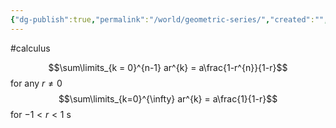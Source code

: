 ```yaml
---
{"dg-publish":true,"permalink":"/world/geometric-series/","created":"","updated":""}
---
```


#calculus 

$$\sum\limits_{k = 0}^{n-1} ar^{k} = a\frac{1-r^{n}}{1-r}$$
for any $r \neq 0$
$$\sum\limits_{k=0}^{\infty} ar^{k} = a\frac{1}{1-r}$$
for $-1 < r < 1$
s
